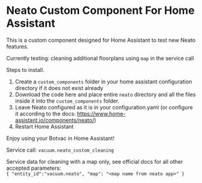 # Neato Custom Component For Home Assistant

This is a custom component designed for Home Assistant to test new Neato features.

Currently testing: cleaning additional floorplans using `map` in the service call

Steps to install.

1. Create a `custom_components` folder in your home assistant configuration directory if it does not exist already
2. Download the code here and place entire `neato` directory and all the files inside it into the `custom_components` folder.
3. Leave Neato configured as it is in your configuration.yaml (or configure it according to the docs: https://www.home-assistant.io/components/neato/)
4. Restart Home Assistant

Enjoy using your Botvac in Home Assistant!

Service call: `vacuum.neato_custom_cleaning`

Service data for cleaning with a map only, see official docs for all other accepted parameters:  
`
{
"entity_id":"vacuum.neato",
"map": "<map name from neato app>"
}
`
